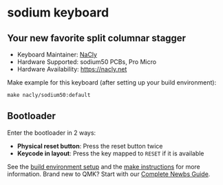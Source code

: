 # sodium keyboard

## Your new favorite split columnar stagger

* Keyboard Maintainer: [NaCly](https://github.com/Na-Cly)
* Hardware Supported: sodium50 PCBs, Pro Micro
* Hardware Availability: https://nacly.net

Make example for this keyboard (after setting up your build environment):

    make nacly/sodium50:default
    
## Bootloader

Enter the bootloader in 2 ways:

* **Physical reset button**: Press the reset button twice
* **Keycode in layout**: Press the key mapped to `RESET` if it is available
 
See the [build environment setup](https://docs.qmk.fm/#/getting_started_build_tools) and the [make instructions](https://docs.qmk.fm/#/getting_started_make_guide) for more information. Brand new to QMK? Start with our [Complete Newbs Guide](https://docs.qmk.fm/#/newbs).
